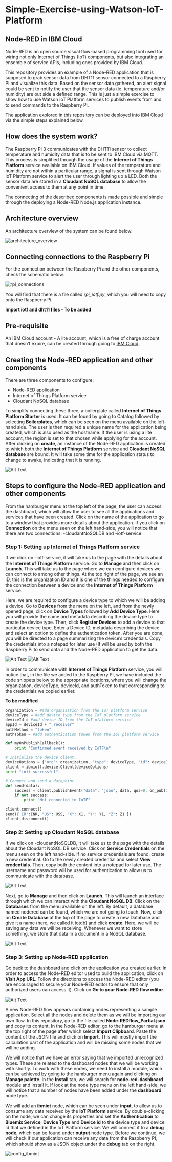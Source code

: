 # Simple-Exercise-using-Watson-IoT-Platform

## Node-RED in IBM Cloud
Node-RED is an open source visual flow-based programming tool used for wiring not only Internet of Things (IoT) components, but also integrating an ensemble of service APIs, including ones provided by IBM Cloud.

This repository provides an example of a Node-RED application that is supposed to grab sensor data from DHT11 sensor connected to a Raspberry Pi and visualize this data. Based on the sensor data gathered, an alert signal could be sent to notify the user that the sensor data (ie. temperature and/or humidity) are out side a defined range. This is just a simple exercise to show how to use Watson IoT Platform services to publish events from and to send commands to the Raspberry Pi.

The application explored in this repository can be deployed into IBM Cloud via the simple steps explained below.


## How does the system work?
The Raspberry Pi 3 communicates with the DHT11 sensor to collect temperature and humidity data that is to be sent to IBM Cloud via MQTT. This process is simplified through the usage of the **Internet of Things Platform** service available on IBM Cloud. If values of the temperature and humidity are not within a particular range, a signal is sent through Watson IoT Platform service to alert the user through lighting up a LED. Both the sensor data are stored in a **Cloudant NoSQL database** to allow the convenient access to them at any point in time.

The connecting of the described components is made possible and simple through the deploying a Node-RED Node.js application instance.


## Architecture overview
An architecture overview of the system can be found below.

![architecture_overview]()


## Connecting connections to the Raspberry Pi

For the connection between the Raspberry Pi and the other components, check the schematic below.

![rpi_connections]()

You will find that there is a file called *rpi_iotf.py*, which you will need to copy onto the Raspberry Pi.

**Import iotf and dht11 files - To be added**


## Pre-requisite
An IBM Cloud account - A lite account, which is a free of charge account that doesn’t expire, can be created through going to [IBM Cloud]().


## Creating the Node-RED application and other components
There are three components to configure: <br/>
-	Node-RED application <br/>
-	Internet of Things Platform service <br/>
-	Cloudant NoSQL database <br/>

To simplify connecting these three, a boilerplate called **Internet of Things Platform Starter** is used. It can be found by going to Catalog followed by selecting **Boilerplates**, which can be seen on the menu available on the left-hand side. The user is then required a unique name for the application being created, which is also used as the hostname. If the user is using a lite account, the region is set to that chosen while applying for the account. After clicking on **create**, an instance of the Node-RED application is created to which both the **Internet of Things Platform** service and **Cloudant NoSQL database** are bound. It will take some time for the application status to change to awake, indicating that it is running.

![Alt Text]()


## Steps to configure the Node-RED application and other components
From the hamburger menu at the top left of the page, the user can access the dashboard, which will allow the user to see all the applications and services that have been created. Click on the name of the application to go to a window that provides more details about the application. If you click on **Connection** on the menu seen on the left hand-side, you will notice that there are two connections: <APP-NAME>-cloudantNoSQLDB and <APP-NAME>-iotf-service.

### Step 1: Setting up Internet of Things Platform service
If we click on <APP-NAME>-iotf-service, it will take us to the page with the details about the **Internet of Things Platform** service. Go to **Manage** and then click on **Launch**. This will take us to the page where we can configure devices we can connect to among other things. At the top right of the page, we see an ID, this is the organization ID and it is one of the things needed to configure the connection between a device and the **Internet of Things Platform** service.

Here, we are required to configure a device type to which we will be adding a device. Go to **Devices** from the menu on the left, and from the newly opened page, click on **Device Types** followed by **Add Device Type**. Here you will provide the name and metadata describing the device type to create the device type. Then, click **Register Devices** to add a device to that particular device type. Enter a Device ID, metadata describing the device and select an option to define the authentication token. After you are done, you will be directed to a page summarizing the device’s credentials. Copy the credentials into a notepad for later use (It will be used by both the Raspberry Pi to send data and the Node-RED application to get the data.

![Alt Text]()
![Alt Text]()

In order to communicate with **Internet of Things Platform** service, you will notice that, in the file we added to the Raspberry Pi, we have included the code snippets below to the appropriate locations, where you will change the organization, deviceType, deviceId, and authToken to that corresponding to the credentials we copied earlier.

**To be modified**
```python
organization = #add organisation from the IoT platform service
deviceType = #add device type from the IoT platform service
deviceId = #add device ID from the IoT platform service
appId = deviceId + "_receiver"
authMethod = "token"
authToken = #add authentication token from the IoT platform service

def myOnPublishCallback():
    print "Confirmed event received by IoTF\n"

# Initialize the device client.
deviceOptions = {"org": organization, "type": deviceType, "id": deviceId, "auth-method": authMethod, "auth-token": authToken}
client = ibmiotf.device.Client(deviceOptions)
print "init successful"

# Connect and send a datapoint 
def send(data):
    success = client.publishEvent("data", "json", data, qos=0, on_publish=myOnPublishCallback)
    if not success:
        print "Not connected to IoTF"

client.connect()
send({'IR':INR, "US": USS, "X": X1, "Y": Y1, "Z": Z1 })
client.disconnect()
```

### Step 2: Setting up Cloudant NoSQL database
If we click on <APP-NAME>-cloudantNoSQLDB, it will take us to the page with the details about the Cloudant NoSQL DB service. Click on **Service Credentials** on the menu seen on the left hand-side.  If no service credentials are found, create a new credential. Go to the newly created credential and select **View credentials**. Then, copy both the content into a notepad for later use. The username and password will be used for authentication to allow us to communicate with the database.

![Alt Text]()

Next, go to **Manage** and then click on **Launch**. This will launch an interface through which we can interact with the **Cloudant NoSQL DB**. Click on the **Databases** from the menu available on the left. By default, a database named nodered can be found, which we are not going to touch. Now, click on **Create Database** at the top of the page to create a new Database and give it a name (here, we called it iotdb) and click **create**. Here, we will be saving any data we will be receiving. Whenever we want to store something, we store that data in a document in a NoSQL database.

![Alt Text]()


### Step 3: Setting up Node-RED application
Go back to the dashboard and click on the application you created earlier. In order to access the Node-RED editor used to build the application, click on **Visit App URL**. Follow the directions to access the Node-RED editor (you are encouraged to secure your Node-RED editor to ensure that only authorized users can access it). Click on **Go to your Node-RED flow editor**.

![Alt Text]()

A new Node-RED flow appears containing nodes representing a sample application. Select all the nodes and delete them as we will be importing our own flow. In this repository, go to the file called **Node-REDflow_Partial.json** and copy its content. In the Node-RED editor, go to the hamburger menu at the top right of the page after which select **Import Clipboard**. Paste the content of the JSON file and click on **Import**. This will mostly import the calculation part of the application and will be missing some nodes that we will be adding.

We will notice that we have an error saying that we imported unrecognized types. These are related to the dashboard nodes that we will be working with shortly. To work with these nodes, we need to install a module, which can be achieved by going to the hamburger menu again and clicking on **Manage palette**. In the **Install** tab, we will search for **node-red-dashboard** module and install it. If look at the node type menu on the left hand-side, we will notice that a number of nodes have been added under the **dashboard** node type.

We will add an **ibmiot** node, which can be seen under **input**, to allow us to consume any data received by the **IoT Platform** service. By double-clicking on the node, we can change its properties and set the **Authentication** to **Bluemix Service**, **Device Type** and **Device id** to the device type and device id that we defined in the IoT Platform service. We will connect it to a **debug node**, which can be found under **output** node type. Before we continue, we will check if our application can receive any data from the Raspberry PI, which should show as a JSON object under the **debug** tab on the right.

![config_ibmiot]()

